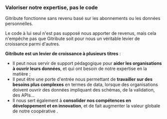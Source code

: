 ### Valoriser notre expertise, pas le code

Gitribute fonctionne sans revenu basé sur les abonnements ou les données personnelles.

Le code à lui seul n'est pas supposé nous apporter de revenus, mais cela n'empêche pas que Gitribute soit pour nous un véritable levier de croissance parmi d'autres.

**Gitribute est un levier de croissance à plusieurs titres** :

- Il peut nous servir de support pédagogique pour **aider les organisations à ouvrir leurs données**, et qui ont besoin de notre expertise en la matière ;
- Il peut être une porte d'entrée nous permettant de **travailler sur des besoins plus complexes** en termes de data, lorsque des organisations doivent ouvrir des données impliquant des schémas, de la validation, des APIs...
- Il nous sert également à **consolider nos compétences en développement et en innovation**, et de fait augmenter la valeur globale de notre coopérative .

